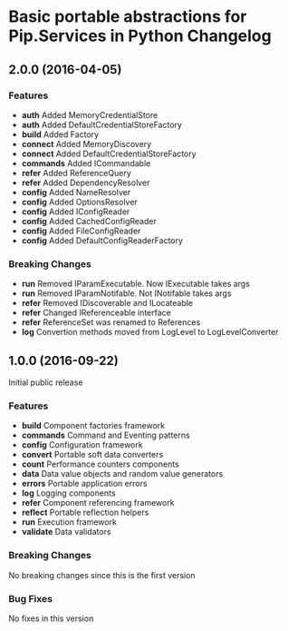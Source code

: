 # Basic portable abstractions for Pip.Services in Python Changelog

## <a name="2.0.0"></a> 2.0.0 (2016-04-05)

### Features
* **auth** Added MemoryCredentialStore
* **auth** Added DefaultCredentialStoreFactory
* **build** Added Factory
* **connect** Added MemoryDiscovery
* **connect** Added DefaultCredentialStoreFactory
* **commands** Added ICommandable
* **refer** Added ReferenceQuery
* **refer** Added DependencyResolver
* **config** Added NameResolver
* **config** Added OptionsResolver
* **config** Added IConfigReader
* **config** Added CachedConfigReader
* **config** Added FileConfigReader
* **config** Added DefaultConfigReaderFactory

### Breaking Changes
* **run** Removed IParamExecutable. Now IExecutable takes args
* **run** Removed IParamNotifable. Not INotifable takes args
* **refer** Removed IDiscoverable and ILocateable
* **refer** Changed IReferenceable interface
* **refer** ReferenceSet was renamed to References
* **log** Convertion methods moved from LogLevel to LogLevelConverter

## <a name="1.0.0"></a> 1.0.0 (2016-09-22)

Initial public release

### Features
* **build** Component factories framework
* **commands** Command and Eventing patterns
* **config** Configuration framework
* **convert** Portable soft data converters
* **count** Performance counters components
* **data** Data value objects and random value generators
* **errors** Portable application errors
* **log** Logging components
* **refer** Component referencing framework
* **reflect** Portable reflection helpers
* **run** Execution framework
* **validate** Data validators

### Breaking Changes
No breaking changes since this is the first version

### Bug Fixes
No fixes in this version

